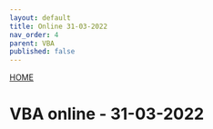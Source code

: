 ```yaml
---
layout: default
title: Online 31-03-2022
nav_order: 4
parent: VBA
published: false
---
```

[HOME](../README.md)
# VBA online - 31-03-2022

